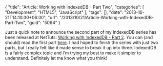 {
	"title": "Article: Working with IndexedDB - Part Two",
	"categories": [
		"Development",
		"HTML5",
		"JavaScript"
	],
	"tags": [],
	"date": "2013-10-21T14:10:00+06:00",
	"url": "/2013/10/21/Article-Working-with-IndexedDB-Part-Two",
	"guid": "5064"
}

<p>
Just a quick note to announce the second part of my IndexedDB series has been released at NetTuts: <a href="http://net.tutsplus.com/tutorials/javascript-ajax/working-with-indexeddb-part-2/">Working with IndexedDB - Part 2</a>. You can (and should) read the first part <a href="http://net.tutsplus.com/tutorials/javascript-ajax/working-with-indexeddb/">here</a>. I had hoped to finish the series with just two parts, but I really felt like it made sense to break it up into three. IndexedDB is a fairly complex topic and I'm trying my best to make it simpler to understand. Definitely let me know what you think!
</p>